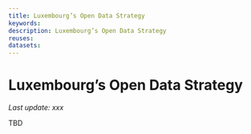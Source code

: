 ```yaml
---
title: Luxembourg’s Open Data Strategy
keywords:
description: Luxembourg’s Open Data Strategy
reuses:
datasets:
---
```


Luxembourg’s Open Data Strategy
===============================
*Last update: xxx*

TBD
